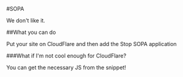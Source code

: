 #SOPA

We don't like it.

##What you can do

Put your site on CloudFlare and then add the Stop SOPA application

###What if I'm not cool enough for CloudFlare?

You can get the necessary JS from the snippet!
